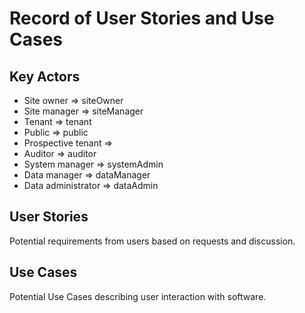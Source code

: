 # Record of User Stories and Use Cases

## Key Actors

- Site owner => siteOwner
- Site manager => siteManager
- Tenant => tenant
- Public => public
- Prospective tenant =>
- Auditor => auditor
- System manager => systemAdmin
- Data manager => dataManager
- Data administrator => dataAdmin

## User Stories

Potential requirements from users based on requests and discussion.

## Use Cases

Potential Use Cases describing user interaction with software.
